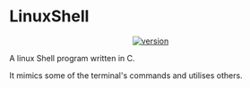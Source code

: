 # LinuxShell

<div align="center">
  
  [![version](https://img.shields.io/badge/version-v1.0-yellow.svg)](#)
  
</div>

<p>A linux Shell program written  in C.</p>
<p>It mimics some of the terminal's commands and utilises others.</p>
